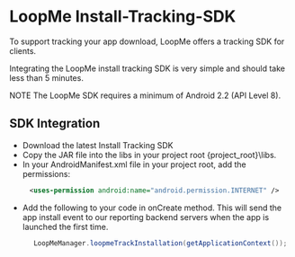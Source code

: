 # LoopMe Install-Tracking-SDK #

To support tracking your app download, LoopMe offers a tracking SDK for clients.

Integrating the LoopMe install tracking SDK is very simple and should take less than 5 minutes. 

NOTE The LoopMe SDK requires a minimum of Android 2.2 (API Level 8). 

## SDK Integration ##

* Download the latest Install Tracking SDK
* Copy the JAR file into the libs in your project root {project_root}\libs\.
* In your AndroidManifest.xml file in your project root, add the permissions:
```xml     
     <uses-permission android:name="android.permission.INTERNET" />
```	 
* Add the following to your code in onCreate method. This will send the app install event 
to our reporting backend servers when the app is launched the first time.
```java
      LoopMeManager.loopmeTrackInstallation(getApplicationContext());
```
